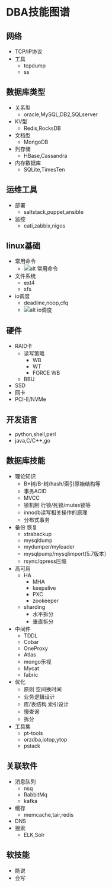 ﻿# DBA技能图谱
## 网络
- TCP/IP协议
- 工具
    * tcpdump
    * ss
## 数据库类型
- 关系型
    * oracle,MySQL,DB2,SQLserver
- KV型
    * Redis,RocksDB
- 文档型
    * MongoDB
- 列存储
    * HBase,Cassandra
- 内存数据库
    * SQLite,TimesTen
## 运维工具
- 部署
    * saltstack,puppet,ansible
- 监控
    * cati,zabbix,nigos
## linux基础
- 常用命令
    * ![alt 常用命令](https://github.com/MiliOnE/skill-map/blob/master/data/map-DBA-comands.png?raw=true)
- 文件系统
    * ext4
    * xfs
- io调度
    * deadline,noop,cfq
    * ![alt io调度](https://github.com/MiliOnE/skill-map/blob/master/data/map-DBA-io.jpg?raw=true)
## 硬件
- RAID卡
    * 读写策略
        + WB
        + WT
        + FORCE WB
    * BBU
- SSD
- 网卡
- PCI-E/NVMe
## 开发语言
- python,shell,perl
- java,C/C++,go
## 数据库技能
- 理论知识
    * B*树/B-树/hash/索引原始结构等
    * 事务ACID
    * MVCC
    * 锁机制 行锁/死锁/mutex锁等
    * innodb读写相关操作的原理
    * 分布式事务
- 备份 恢复
    * xtrabackup
    * mysqldump
    * mydumper/myloader
    * mysqlpump/mysqlimport(5.7版本）
    * rsync/qpress压缩
- 高可用
    * HA
        + MHA
        + keepalive
        + PXC
        + zookeeper
    * sharding
        + 水平拆分
        + 垂直拆分
- 中间件
    * TDDL
    * Cobar
    * OneProxy
    * Atlas
    * mongo乐视
    * Mycat
    * fabric
- 优化
    * 原则 空间换时间
    * 业务逻辑设计
    * 库/表结构 索引设计
    * 慢查询
    * 拆分
- 工具集
    * pt-tools
    * orzdba,iotop,ytop
    * pstack
## 关联软件
- 消息队列
    * nsq
    * RabbitMq
    * kafka
- 缓存
    * memcache,tair,redis
- DNS
- 搜索
    * ELK,Solr
## 软技能
- 能说
- 会写